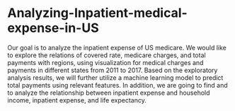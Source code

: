 # Analyzing-Inpatient-medical-expense-in-US
Our goal is to analyze the inpatient expense of US medicare. We would like to explore the relations of covered rate, medicare charges, and total payments with regions, using visualization for medical charges and payments in different states from 2011 to 2017. Based on the exploratory analysis results, we will further utilize a machine learning model to predict total payments using relevant features. In addition, we are going to find and to analyze the relationship between inpatient expense and household income, inpatient expense, and life expectancy. 

